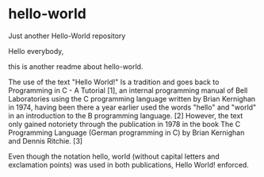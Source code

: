 # hello-world
Just another Hello-World repository


Hello everybody,

this is another readme about hello-world.

The use of the text "Hello World!" Is a tradition and goes back to Programming in C - A Tutorial [1], an internal programming manual of Bell Laboratories using the C programming language written by Brian Kernighan in 1974, having been there a year earlier used the words "hello" and "world" in an introduction to the B programming language. [2] However, the text only gained notoriety through the publication in 1978 in the book The C Programming Language (German programming in C) by Brian Kernighan and Dennis Ritchie. [3]

Even though the notation hello, world (without capital letters and exclamation points) was used in both publications, Hello World! enforced.
